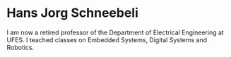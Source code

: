 # Hans Jorg Schneebeli

I am now a retired professor of the Department of Electrical Engineering at UFES. 
I teached classes on Embedded Systems, Digital Systems and Robotics.
